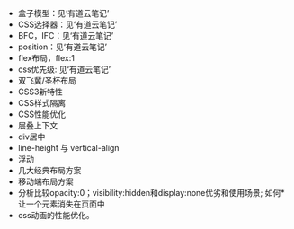 * 盒子模型：见‘有道云笔记’
* CSS选择器：见‘有道云笔记’
* BFC，IFC：见‘有道云笔记’
* position：见‘有道云笔记’
* flex布局，flex:1
* css优先级: 见‘有道云笔记’
* 双飞冀/圣杯布局
* CSS3新特性
* CSS样式隔离
* CSS性能优化
* 层叠上下文
* div居中
* line-height 与 vertical-align
* 浮动
* 几大经典布局方案
* 移动端布局方案
* 分析比较opacity:0；visibility:hidden和display:none优劣和使用场景;   如何* 让一个元素消失在页面中
* css动画的性能优化。